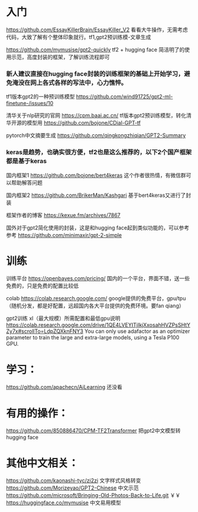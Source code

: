 # 入门

https://github.com/EssayKillerBrain/EssayKiller_V2  看看大牛操作，无需考虑代码，大致了解有个整体印象就行。tf1,gpt2预训练模-文章生成

https://github.com/mymusise/gpt2-quickly    tf2 + hugging face 简洁明了的使用示范，高度封装的框架，了解训练流程即可

### 新人建议直接在hugging face封装的训练框架的基础上开始学习，避免淹没在网上各式各样的写法中，心力憔悴。

tf1版本gpt2的一种预训练模型
https://github.com/wind91725/gpt2-ml-finetune-/issues/10

清华关于nlp研究的官网
https://cpm.baai.ac.cn/
tf版本gpt2预训练模型，转化清华开源的模型用
https://github.com/bojone/CDial-GPT-tf

pytorch中文摘要生成
https://github.com/qingkongzhiqian/GPT2-Summary

### keras是趋势，也确实很方便，tf2也是这么推荐的，以下2个国产框架都是基于keras

国内框架1
https://github.com/bojone/bert4keras    这个作者很热情，有微信群可以帮助解答问题

国内框架2
https://github.com/BrikerMan/Kashgari   基于bert4keras又进行了封装

框架作者的博客
https://kexue.fm/archives/7867

国外对于gpt2简化使用的封装，这是和hugging face起到类似功能的，可以参考参考
https://github.com/minimaxir/gpt-2-simple 



# 训练

训练平台
https://openbayes.com/pricing/ 国内的一个平台，界面不错，送一些免费的，只是免费的配置比较低

colab
https://colab.research.google.com/ google提供的免费平台，gpu/tpu（随机分发，都是好配置，远超国内各大平台提供的免费环境。要fan qiang）

gpt2训练 xl（最大规模）所需配置和最低gpu说明
https://colab.research.google.com/drive/1QE4LVEYITjIkjXxosahHVZPsSHtYZy7x#scrollTo=LdpZQXknFNY3
You can only use adafactor as an optimizer parameter to train the large and extra-large models, using a Tesla P100 GPU. 

# 学习：
https://github.com/apachecn/AiLearning  还没看

# 有用的操作：
https://github.com/850886470/CPM-TF2Transformer  把gpt2中文模型转hugging face


# 其他中文相关：
https://github.com/kaonashi-tyc/zi2zi  文字样式风格转变
https://github.com/Morizeyao/GPT2-Chinese  中文示范
https://github.com/microsoft/Bringing-Old-Photos-Back-to-Life.git  ￥￥
https://huggingface.co/mymusise 中文易用模型
 
